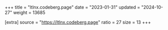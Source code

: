 +++
title = "ltlnx.codeberg.page"
date = "2023-01-31"
updated = "2024-10-27"
weight = 13685

[extra]
source = "https://ltlnx.codeberg.page"
ratio = 27
size = 13
+++
